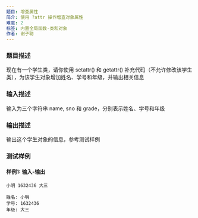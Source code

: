 ```yaml
---
题目: 增查属性
简介: 使用 ?attr 操作增查对象属性
难度: 2
标签: 内置全局函数-类和对象
作者: 谢子聪
---
```


### 题目描述

现在有一个学生类，请你使用 setattr() 和 getattr() 补充代码（不允许修改该学生类），为该学生对象增加姓名、学号和年级，并输出相关信息

### 输入描述

输入为三个字符串 name, sno 和 grade，分别表示姓名、学号和年级

### 输出描述

输出这个学生对象的信息，参考测试样例

### 测试样例

#### 样例1: 输入-输出

```
小明 1632436 大三
```

```
姓名: 小明
学号: 1632436
年级: 大三
```

